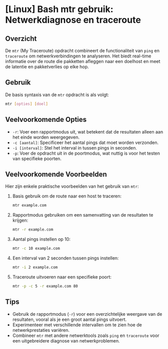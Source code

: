 # [Linux] Bash mtr gebruik: Netwerkdiagnose en traceroute

## Overzicht
De `mtr` (My Traceroute) opdracht combineert de functionaliteit van `ping` en `traceroute` om netwerkverbindingen te analyseren. Het biedt real-time informatie over de route die pakketten afleggen naar een doelhost en meet de latentie en pakketverlies op elke hop.

## Gebruik
De basis syntaxis van de `mtr` opdracht is als volgt:

```bash
mtr [opties] [doel]
```

## Veelvoorkomende Opties
- `-r`: Voer een rapportmodus uit, wat betekent dat de resultaten alleen aan het einde worden weergegeven.
- `-c [aantal]`: Specificeer het aantal pings dat moet worden verzonden.
- `-i [interval]`: Stel het interval in tussen pings in seconden.
- `-p`: Voer de opdracht uit in de poortmodus, wat nuttig is voor het testen van specifieke poorten.

## Veelvoorkomende Voorbeelden
Hier zijn enkele praktische voorbeelden van het gebruik van `mtr`:

1. Basis gebruik om de route naar een host te traceren:
   ```bash
   mtr example.com
   ```

2. Rapportmodus gebruiken om een samenvatting van de resultaten te krijgen:
   ```bash
   mtr -r example.com
   ```

3. Aantal pings instellen op 10:
   ```bash
   mtr -c 10 example.com
   ```

4. Een interval van 2 seconden tussen pings instellen:
   ```bash
   mtr -i 2 example.com
   ```

5. Traceroute uitvoeren naar een specifieke poort:
   ```bash
   mtr -p -c 5 -r example.com 80
   ```

## Tips
- Gebruik de rapportmodus (`-r`) voor een overzichtelijke weergave van de resultaten, vooral als je een groot aantal pings uitvoert.
- Experimenteer met verschillende intervallen om te zien hoe de netwerkprestaties variëren.
- Combineer `mtr` met andere netwerktools zoals `ping` en `traceroute` voor een uitgebreidere diagnose van netwerkproblemen.